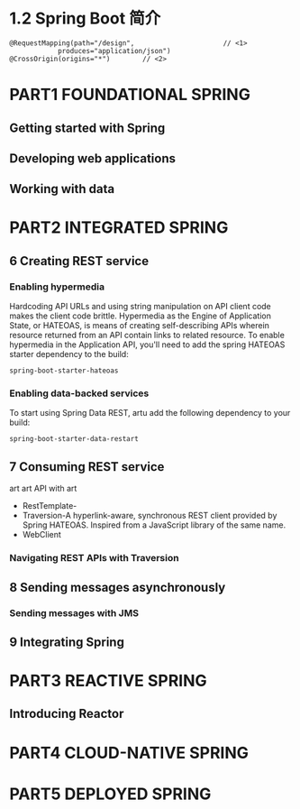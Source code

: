 # 1.2 Spring Boot 简介

    @RequestMapping(path="/design",                      // <1>
                produces="application/json")
    @CrossOrigin(origins="*")        // <2>
# PART1 FOUNDATIONAL SPRING
## Getting started with Spring
## Developing web applications
## Working with data
# PART2 INTEGRATED SPRING
## 6 Creating REST service
### Enabling hypermedia

Hardcoding API URLs and using string manipulation on API client code makes the client code brittle. Hypermedia as the Engine of Application State, or HATEOAS, is means of creating self-describing APIs wherein resource returned from an API contain links to related resource. To enable hypermedia in the Application API, you'll need to add the spring HATEOAS starter dependency to the build:
    
    spring-boot-starter-hateoas


### Enabling data-backed services

To start using Spring Data REST, artu add the following dependency to your build:

    spring-boot-starter-data-restart

## 7 Consuming REST service
art
art API with
art
* RestTemplate-
* Traversion-A hyperlink-aware, synchronous REST client provided by Spring HATEOAS. Inspired from a JavaScript library of the same name.
* WebClient

### 

### Navigating REST APIs with Traversion

## 8 Sending messages asynchronously

### Sending messages with JMS

## 9 Integrating Spring

# PART3 REACTIVE SPRING
## Introducing Reactor

# PART4 CLOUD-NATIVE SPRING

# PART5 DEPLOYED SPRING
